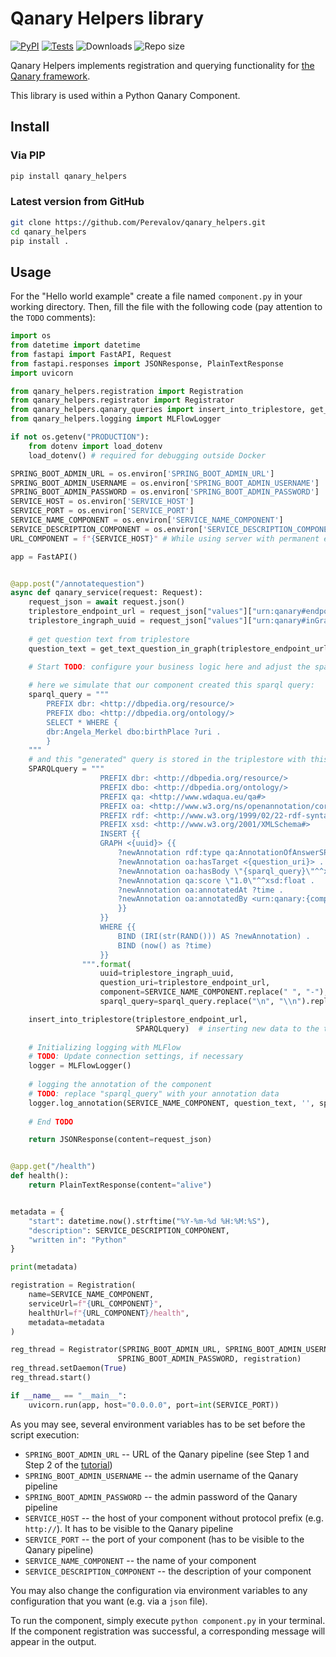 # Qanary Helpers library
[![PyPI](https://img.shields.io/pypi/v/qanary-helpers.svg)](https://pypi.org/project/qanary-helpers/)
[![Tests](https://github.com/Perevalov/qanary_helpers/actions/workflows/python-tests.yml/badge.svg)](https://github.com/Perevalov/qanary_helpers/actions/workflows/python-tests.yml)
![Downloads](https://img.shields.io/pypi/dm/qanary_helpers)
![Repo size](https://img.shields.io/github/repo-size/perevalov/qanary_helpers)

Qanary Helpers implements registration and querying functionality for [the Qanary framework](https://github.com/WDAqua/Qanary).

This library is used within a Python Qanary Component.

## Install

### Via PIP

```bash
pip install qanary_helpers
```

### Latest version from GitHub

```bash
git clone https://github.com/Perevalov/qanary_helpers.git
cd qanary_helpers
pip install .
```

## Usage

For the "Hello world example" create a file named `component.py` in your working directory. Then, fill the file with the
following code (pay attention to the `TODO` comments):

```python
import os
from datetime import datetime
from fastapi import FastAPI, Request
from fastapi.responses import JSONResponse, PlainTextResponse
import uvicorn

from qanary_helpers.registration import Registration
from qanary_helpers.registrator import Registrator
from qanary_helpers.qanary_queries import insert_into_triplestore, get_text_question_in_graph
from qanary_helpers.logging import MLFlowLogger

if not os.getenv("PRODUCTION"):
    from dotenv import load_dotenv
    load_dotenv() # required for debugging outside Docker

SPRING_BOOT_ADMIN_URL = os.environ['SPRING_BOOT_ADMIN_URL']    
SPRING_BOOT_ADMIN_USERNAME = os.environ['SPRING_BOOT_ADMIN_USERNAME']
SPRING_BOOT_ADMIN_PASSWORD = os.environ['SPRING_BOOT_ADMIN_PASSWORD']
SERVICE_HOST = os.environ['SERVICE_HOST']
SERVICE_PORT = os.environ['SERVICE_PORT']
SERVICE_NAME_COMPONENT = os.environ['SERVICE_NAME_COMPONENT']
SERVICE_DESCRIPTION_COMPONENT = os.environ['SERVICE_DESCRIPTION_COMPONENT']
URL_COMPONENT = f"{SERVICE_HOST}" # While using server with permanent external IP address: URL_COMPONENT = f"http://{SERVICE_HOST}:{SERVICE_PORT}"

app = FastAPI()


@app.post("/annotatequestion")
async def qanary_service(request: Request):
    request_json = await request.json()
    triplestore_endpoint_url = request_json["values"]["urn:qanary#endpoint"]
    triplestore_ingraph_uuid = request_json["values"]["urn:qanary#inGraph"]
    
    # get question text from triplestore
    question_text = get_text_question_in_graph(triplestore_endpoint_url, triplestore_ingraph_uuid)[0]['text']

    # Start TODO: configure your business logic here and adjust the sparql query
    
    # here we simulate that our component created this sparql query:
    sparql_query = """
        PREFIX dbr: <http://dbpedia.org/resource/>
        PREFIX dbo: <http://dbpedia.org/ontology/>
        SELECT * WHERE {
        dbr:Angela_Merkel dbo:birthPlace ?uri .
        }
    """
    # and this "generated" query is stored in the triplestore with this INSERT query:
    SPARQLquery = """
                    PREFIX dbr: <http://dbpedia.org/resource/>
                    PREFIX dbo: <http://dbpedia.org/ontology/>
                    PREFIX qa: <http://www.wdaqua.eu/qa#>
                    PREFIX oa: <http://www.w3.org/ns/openannotation/core/>
                    PREFIX rdf: <http://www.w3.org/1999/02/22-rdf-syntax-ns#>
                    PREFIX xsd: <http://www.w3.org/2001/XMLSchema#>
                    INSERT {{
                    GRAPH <{uuid}> {{
                        ?newAnnotation rdf:type qa:AnnotationOfAnswerSPARQL .
                        ?newAnnotation oa:hasTarget <{question_uri}> .
                        ?newAnnotation oa:hasBody \"{sparql_query}\"^^xsd:string .
                        ?newAnnotation qa:score \"1.0\"^^xsd:float .
                        ?newAnnotation oa:annotatedAt ?time .
                        ?newAnnotation oa:annotatedBy <urn:qanary:{component}> .
                        }}
                    }}
                    WHERE {{
                        BIND (IRI(str(RAND())) AS ?newAnnotation) .
                        BIND (now() as ?time) 
                    }}
                """.format(
                    uuid=triplestore_ingraph_uuid,
                    question_uri=triplestore_endpoint_url,
                    component=SERVICE_NAME_COMPONENT.replace(" ", "-"),
                    sparql_query=sparql_query.replace("\n", "\\n").replace("\"", "\\\""))

    insert_into_triplestore(triplestore_endpoint_url,
                            SPARQLquery)  # inserting new data to the triplestore
    
    # Initializing logging with MLFlow
    # TODO: Update connection settings, if necessary
    logger = MLFlowLogger()
    
    # logging the annotation of the component
    # TODO: replace "sparql_query" with your annotation data
    logger.log_annotation(SERVICE_NAME_COMPONENT, question_text, '', sparql_query, triplestore_ingraph_uuid)
    
    # End TODO

    return JSONResponse(content=request_json)


@app.get("/health")
def health():
    return PlainTextResponse(content="alive") 


metadata = {
    "start": datetime.now().strftime("%Y-%m-%d %H:%M:%S"),
    "description": SERVICE_DESCRIPTION_COMPONENT,
    "written in": "Python"
}

print(metadata)

registration = Registration(
    name=SERVICE_NAME_COMPONENT,
    serviceUrl=f"{URL_COMPONENT}",
    healthUrl=f"{URL_COMPONENT}/health",
    metadata=metadata
)

reg_thread = Registrator(SPRING_BOOT_ADMIN_URL, SPRING_BOOT_ADMIN_USERNAME,
                        SPRING_BOOT_ADMIN_PASSWORD, registration)
reg_thread.setDaemon(True)
reg_thread.start()

if __name__ == "__main__":
    uvicorn.run(app, host="0.0.0.0", port=int(SERVICE_PORT))
```

As you may see, several environment variables has to be set before the script execution:
* `SPRING_BOOT_ADMIN_URL` -- URL of the Qanary pipeline (see Step 1 and Step 2 of the [tutorial](https://github.com/WDAqua/Qanary/wiki/Qanary-tutorial:-How-to-build-a-trivial-Question-Answering-pipeline))
* `SPRING_BOOT_ADMIN_USERNAME` -- the admin username of the Qanary pipeline
* `SPRING_BOOT_ADMIN_PASSWORD` -- the admin password of the Qanary pipeline
* `SERVICE_HOST` -- the host of your component without protocol prefix (e.g. `http://`). It has to be visible to the Qanary pipeline
* `SERVICE_PORT` -- the port of your component (has to be visible to the Qanary pipeline)
* `SERVICE_NAME_COMPONENT` -- the name of your component
* `SERVICE_DESCRIPTION_COMPONENT` -- the description of your component

You may also change the configuration via environment variables to any configuration that you want (e.g. via a `json` file).

To run the component, simply execute `python component.py` in your terminal. 
If the component registration was successful, a corresponding message will appear in the output.
